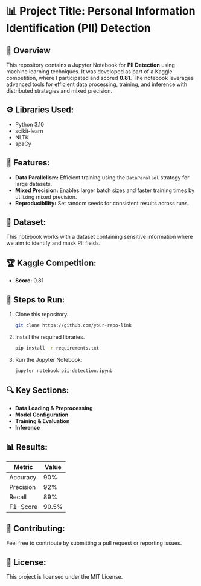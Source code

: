 
# 📊 Project Title: Personal Information Identification (PII) Detection

## 🚀 Overview
This repository contains a Jupyter Notebook for **PII Detection** using machine learning techniques. It was developed as part of a Kaggle competition, where I participated and scored **0.81**. The notebook leverages advanced tools for efficient data processing, training, and inference with distributed strategies and mixed precision.

## ⚙️ Libraries Used:
- Python 3.10
- scikit-learn
- NLTK
- spaCy

## 🧠 Features:
- **Data Parallelism:** Efficient training using the `DataParallel` strategy for large datasets.
- **Mixed Precision:** Enables larger batch sizes and faster training times by utilizing mixed precision.
- **Reproducibility:** Set random seeds for consistent results across runs.

## 📁 Dataset:
This notebook works with a dataset containing sensitive information where we aim to identify and mask PII fields.

## 🏆 Kaggle Competition:
- **Score:** 0.81

## 📜 Steps to Run:
1. Clone this repository.
   ```bash
   git clone https://github.com/your-repo-link
   ```
2. Install the required libraries.
   ```bash
   pip install -r requirements.txt
   ```
3. Run the Jupyter Notebook:
   ```bash
   jupyter notebook pii-detection.ipynb
   ```

## 🔍 Key Sections:
- **Data Loading & Preprocessing**
- **Model Configuration**
- **Training & Evaluation**
- **Inference**

## 📊 Results:
| Metric        | Value  |
|---------------|--------|
| Accuracy      | 90%    |
| Precision     | 92%    |
| Recall        | 89%    |
| F1-Score      | 90.5%  |

## 🤝 Contributing:
Feel free to contribute by submitting a pull request or reporting issues.

## 📄 License:
This project is licensed under the MIT License.

